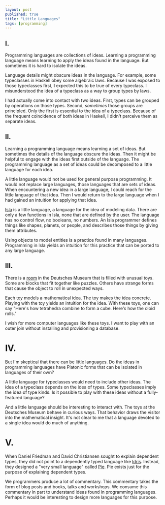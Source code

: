 ```yaml
---
layout: post
published: true 
title: "Little Languages"
tags: [programming]
---
```


## I.

Programming languages are collections of ideas.
Learning a programming language means learning to apply the ideas found in the
language.
But sometimes it is hard to isolate the ideas.

Language details might obscure ideas in the language.
For example, some typeclasses in Haskell obey some algebraic laws.
Because I was exposed to those typeclasses first, I expected this to be true of 
every typeclass.
I misunderstood the idea of a typeclass as a way to group types by laws.

I had actually come into contact with two ideas.
First, types can be grouped by operations on those types.
Second, _sometimes_ those groups are principled.
Only the first is essential to the idea of a typeclass.
Because of the frequent coincidence of both ideas in Haskell, I didn't perceive
them as separate ideas.

## II.

Learning a programming language means learning a set of ideas.
But sometimes the details of the language obscure the ideas.
Then it might be helpful to engage with the ideas first outside of the language.
The programming language as a set of ideas could be decomposed to a little
language for each idea.

A little language would not be used for general purpose programming.
It would not replace large languages, those languages that are sets of ideas.
When encountering a new idea in a large language, I could reach for the little
language of that idea.
Then I would return to the large language when I had gained an intuition for
applying that idea.

[Isla](http://islalanguage.org/) is a little language, a language for the idea
of modeling data.
There are only a few functions in Isla, none that are defined by the user.
The language has no control flow, no booleans, no numbers.
An Isla programmer defines things like shapes, planets, or people, and describes
those things by giving them attributes.

Using objects to model entities is a practice found in many languages.
Programming in Isla yields an intuition for this practice that can be ported to 
any large language.

## III.

There is a [room](https://www.deutsches-museum.de/en/exhibitions/communication/mathematics/) 
in the Deutsches Museum that is filled with unusual toys.
Some are blocks that fit together like puzzles.
Others have strange forms that cause the object to roll in unexpected ways.

Each toy models a mathematical idea.
The toy makes the idea concrete.
Playing with the toy yields an intuition for the idea.
With these toys, one can say 
"Here's how tetrahedra combine to form a cube. Here's how the oloid rolls."

I wish for more computer languages like these toys. 
I want to play with an outer join without installing and provisioning a 
database.

# IV.

But I'm skeptical that there can be little languages.
Do the ideas in programming languages have Platonic forms that can be isolated 
in languages of their own?

A little language for typeclasses would need to include other ideas.
The idea of a typeclass depends on the idea of types.
Some typeclasses imply the idea of type kinds.
Is it possible to play with these ideas without a fully-featured language?

And a little language should be interesting to interact with.
The toys at the Deutsches Museum behave in curious ways.
That behavior draws the visitor into the mathematical insight.
It's not clear to me that a language devoted to a single idea would do much of 
anything.

# V.

When Daniel Friedman and David Christiansen sought to explain dependent types, 
they did not point to a dependently typed language like [Idris](https://www.idris-lang.org/).
Instead, they designed a "very small language" called [Pie](https://github.com/the-little-typer/pie).
Pie exists just for the purpose of explaining dependent types.

We programmers produce a lot of commentary.
This commentary takes the form of blog posts and books, talks and workshops.
We consume this commentary in part to understand ideas found in programming 
languages.
Perhaps it would be interesting to design more languages for this purpose.

